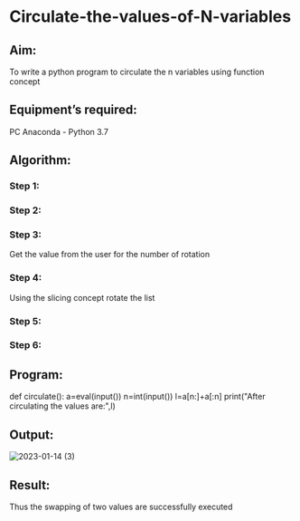 # Circulate-the-values-of-N-variables
## Aim:
To write a python program to circulate the n variables using function concept
## Equipment’s required:
PC
Anaconda - Python 3.7
## Algorithm: 
### Step 1: 
### Step 2: 
### Step 3: 
Get the value from the user for the number of rotation
### Step 4: 
Using the slicing concept rotate the list

### Step 5: 
### Step 6: 
## Program:
def circulate():
    a=eval(input())
    n=int(input())
    l=a[n:]+a[:n]
    print("After circulating the values are:",l)
## Output:
![2023-01-14 (3)](https://user-images.githubusercontent.com/119560305/212465106-d7bcb2fa-3761-4ef3-98c5-217f8fe29d19.png)

## Result:
Thus the swapping of two values are successfully executed
